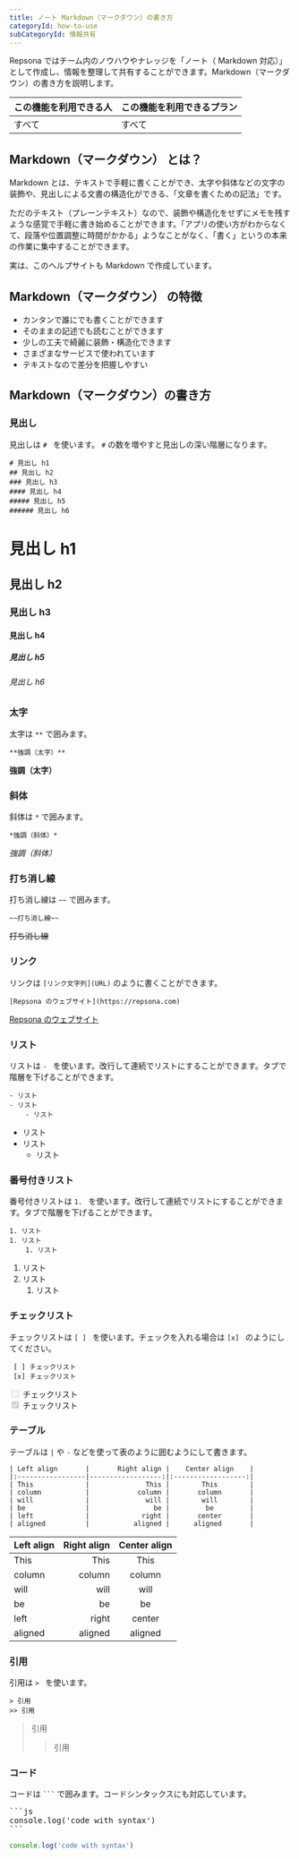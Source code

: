 ```yaml
---
title: ノート Markdown（マークダウン）の書き方
categoryId: how-to-use
subCategoryId: 情報共有
---
```


Repsona ではチーム内のノウハウやナレッジを「ノート（ Markdown 対応）」として作成し、情報を整理して共有することができます。Markdown（マークダウン）の書き方を説明します。

|この機能を利用できる人|この機能を利用できるプラン|
|---|---|
|すべて|すべて|

## Markdown（マークダウン） とは？

Markdown とは、テキストで手軽に書くことができ、太字や斜体などの文字の装飾や、見出しによる文書の構造化ができる、「文章を書くための記法」です。

ただのテキスト（プレーンテキスト）なので、装飾や構造化をせずにメモを残すような感覚で手軽に書き始めることができます。「アプリの使い方がわからなくて、段落や位置調整に時間がかかる」ようなことがなく、「書く」というの本来の作業に集中することができます。

実は、このヘルプサイトも Markdown で作成しています。

## Markdown（マークダウン） の特徴

- カンタンで誰にでも書くことができます
- そのままの記述でも読むことができます
- 少しの工夫で綺麗に装飾・構造化できます
- さまざまなサービスで使われています
- テキストなので差分を把握しやすい

## Markdown（マークダウン）の書き方

### 見出し

見出しは `# ` を使います。 `#` の数を増やすと見出しの深い階層になります。

```
# 見出し h1
## 見出し h2
### 見出し h3
#### 見出し h4
##### 見出し h5
###### 見出し h6
```

<b-card>
<h1>見出し h1</h1>
<h2>見出し h2</h2>
<h3>見出し h3</h3>
<h4>見出し h4</h4>
<h5>見出し h5</h5>
<h6>見出し h6</h6>
</b-card>

### 太字

太字は `**` で囲みます。

```
**強調（太字）**
```

<b-card>**強調（太字）**</b-card>

### 斜体

斜体は `*` で囲みます。

```
*強調（斜体）*
```

<b-card>*強調（斜体）*</b-card>


### 打ち消し線

打ち消し線は `~~` で囲みます。

```
~~打ち消し線~~
```

<b-card>~~打ち消し線~~</b-card>


### リンク

リンクは `[リンク文字列](URL)` のように書くことができます。

```
[Repsona のウェブサイト](https://repsona.com)
```

<b-card>[Repsona のウェブサイト](https://repsona.com)</b-card>


### リスト

リストは `- ` を使います。改行して連続でリストにすることができます。タブで階層を下げることができます。

```
- リスト
- リスト
	- リスト
```

<b-card>

- リスト
- リスト
	- リスト
</b-card>

### 番号付きリスト

番号付きリストは `1. ` を使います。改行して連続でリストにすることができます。タブで階層を下げることができます。

```
1. リスト
1. リスト
	1. リスト
```

<b-card>

1. リスト
1. リスト
	1. リスト
</b-card>

### チェックリスト

チェックリストは `[ ] ` を使います。チェックを入れる場合は `[x] ` のようにしてください。

```
 [ ] チェックリスト
 [x] チェックリスト
```

<b-card>
<input type="checkbox" disabled> チェックリスト<br>
<input type="checkbox" checked disabled> チェックリスト  
</b-card>

### テーブル

テーブルは `|` や `-` などを使って表のように囲むようにして書きます。

```
| Left align       |       Right align |    Center align    |
|:-----------------|------------------:|:------------------:|
| This             |              This |        This        |
| column           |            column |       column       |
| will             |              will |        will        |
| be               |                be |         be         |
| left             |             right |       center       |
| aligned          |           aligned |      aligned       |
```

<b-card>

| Left align       |       Right align |    Center align    |
|:-----------------|------------------:|:------------------:|
| This             |              This |        This        |
| column           |            column |       column       |
| will             |              will |        will        |
| be               |                be |         be         |
| left             |             right |       center       |
| aligned          |           aligned |      aligned       |

</b-card>

### 引用

引用は `> ` を使います。

```
> 引用
>> 引用
```

<b-card>

> 引用
>> 引用

</b-card>

### コード

コードは <code>```</code> で囲みます。コードシンタックスにも対応しています。

<pre class="language-text">
```js
console.log('code with syntax')
```
</pre> 

<b-card>

```js
console.log('code with syntax')
```
</b-card>
